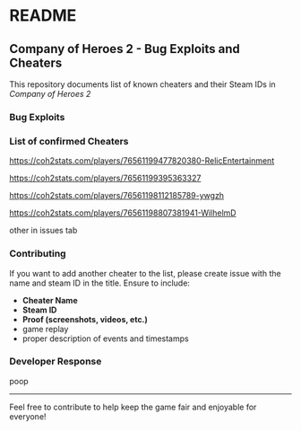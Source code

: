 # README

## Company of Heroes 2 - Bug Exploits and Cheaters

This repository documents list of known cheaters and their Steam IDs in *Company of Heroes 2* 

### Bug Exploits


### List of confirmed Cheaters

https://coh2stats.com/players/76561199477820380-RelicEntertainment

https://coh2stats.com/players/76561199395363327

https://coh2stats.com/players/76561198112185789-ywgzh

https://coh2stats.com/players/76561198807381941-WilhelmD

other in issues tab
### Contributing

If you want to add another cheater to the list, please create issue with the name and steam ID in the title. Ensure to include:
- **Cheater Name**
- **Steam ID**
- **Proof (screenshots, videos, etc.)**
- game replay
- proper description of events and timestamps

### Developer Response

poop

---

Feel free to contribute to help keep the game fair and enjoyable for everyone!

